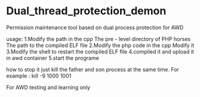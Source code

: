 # Dual_thread_protection_demon

Permission maintenance tool based on dual process protection for AWD

usage:
      1.Modify the path in the cpp
           The pre - level directory of PHP horses
           The path to the compiled ELF file
      2.Modify the php code in the cpp
           Modify it
      3.Modify the shell to restart the compiled ELF file
      4.compiled it and upload it in awd container
      5.start the programe
      
how to stop it
      just kill the father and son process at the same time.
      For example : kill -9 1000 1001

For AWD testing and learning only
      
